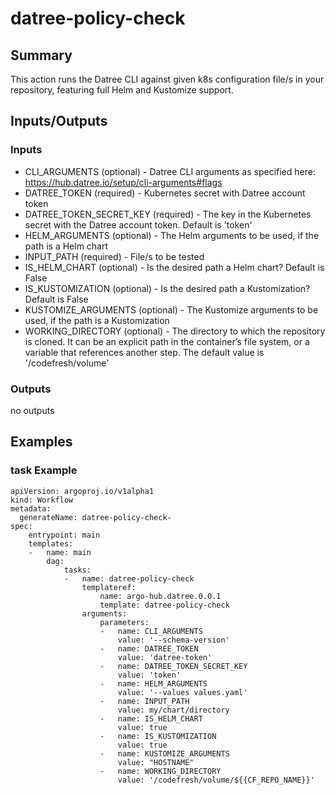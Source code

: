 # datree-policy-check

## Summary
This action runs the Datree CLI against given k8s configuration file/s in your repository, featuring full Helm and Kustomize support.

## Inputs/Outputs

### Inputs
* CLI_ARGUMENTS (optional) - Datree CLI arguments as specified here: https://hub.datree.io/setup/cli-arguments#flags
* DATREE_TOKEN (required) - Kubernetes secret with Datree account token
* DATREE_TOKEN_SECRET_KEY (required) - The key in the Kubernetes secret with the Datree account token. Default is 'token'
* HELM_ARGUMENTS (optional) - The Helm arguments to be used, if the path is a Helm chart
* INPUT_PATH (required) - File/s to be tested
* IS_HELM_CHART (optional) - Is the desired path a Helm chart? Default is False
* IS_KUSTOMIZATION (optional) - Is the desired path a Kustomization? Default is False
* KUSTOMIZE_ARGUMENTS (optional) - The Kustomize arguments to be used, if the path is a Kustomization
* WORKING_DIRECTORY (optional) - The directory to which the repository is cloned. It can be an explicit path in the container’s file system, or a variable that references another step. The default value is '/codefresh/volume'

### Outputs
no outputs

## Examples

### task Example
```
apiVersion: argoproj.io/v1alpha1
kind: Workflow
metadata:
  generateName: datree-policy-check-
spec:
    entrypoint: main
    templates:
    -   name: main
        dag:
            tasks:
            -   name: datree-policy-check
                templateref:
                    name: argo-hub.datree.0.0.1
                    template: datree-policy-check
                arguments:
                    parameters:
                    -   name: CLI_ARGUMENTS
                        value: '--schema-version'
                    -   name: DATREE_TOKEN
                        value: 'datree-token'
                    -   name: DATREE_TOKEN_SECRET_KEY
                        value: 'token'
                    -   name: HELM_ARGUMENTS
                        value: '--values values.yaml'
                    -   name: INPUT_PATH
                        value: my/chart/directory
                    -   name: IS_HELM_CHART
                        value: true
                    -   name: IS_KUSTOMIZATION
                        value: true
                    -   name: KUSTOMIZE_ARGUMENTS
                        value: "HOSTNAME"
                    -   name: WORKING_DIRECTORY
                        value: '/codefresh/volume/${{CF_REPO_NAME}}'
```
